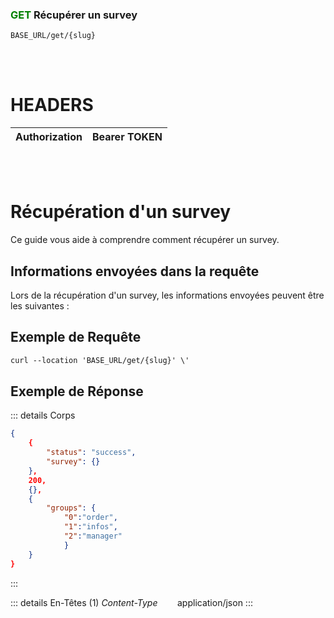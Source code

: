 ### <span style="color:green">GET</span> Récupérer un survey

````
BASE_URL/get/{slug}
````

<br/> <br/>

# HEADERS

| Authorization | Bearer TOKEN |
| ------------- | -----------  |

<br/> <br/>

# Récupération d'un survey
Ce guide vous aide à comprendre comment récupérer un survey.


## Informations envoyées dans la requête

Lors de la récupération d'un survey, les informations envoyées peuvent être les suivantes :


## Exemple de Requête

```txt
curl --location 'BASE_URL/get/{slug}' \'

```


## Exemple de Réponse

::: details Corps  

```json
{
    {
        "status": "success",
        "survey": {}
    },
    200,
    {},
    {
        "groups": {
            "0":"order", 
            "1":"infos",
            "2":"manager"
            }
    }
}
```
:::


::: details En-Têtes (1)
 *Content-Type*    &nbsp;&nbsp;&nbsp;&nbsp;&nbsp;&nbsp;     application/json
:::
